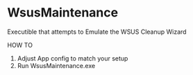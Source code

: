 # WsusMaintenance
Executible that attempts to Emulate the WSUS Cleanup Wizard


HOW TO
1) Adjust App config to match your setup
2) Run WsusMaintenance.exe

